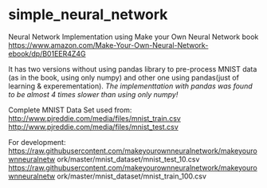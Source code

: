 # simple_neural_network
Neural Network Implementation using Make your Own Neural Network book https://www.amazon.com/Make-Your-Own-Neural-Network-ebook/dp/B01EER4Z4G

It has two versions without using pandas library to pre-process MNIST data (as in the book, using only numpy) and other one using pandas(just of learning & experementation). *The implementtation with pandas was found to be almost 4 times slower than using only numpy!*

Complete MNIST Data Set used from:
http://www.pjreddie.com/media/files/mnist_train.csv
http://www.pjreddie.com/media/files/mnist_test.csv

For development:
https://raw.githubusercontent.com/makeyourownneuralnetwork/makeyourownneuralnetw ork/master/mnist_dataset/mnist_test_10.csv
https://raw.githubusercontent.com/makeyourownneuralnetwork/makeyourownneuralnetw ork/master/mnist_dataset/mnist_train_100.csv
